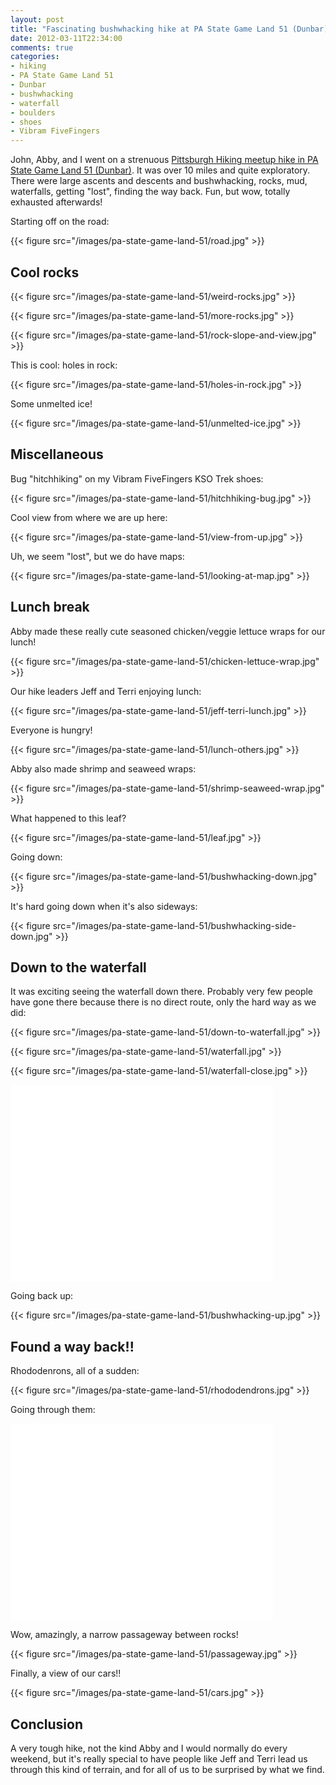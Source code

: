 ```yaml
---
layout: post
title: "Fascinating bushwhacking hike at PA State Game Land 51 (Dunbar)"
date: 2012-03-11T22:34:00
comments: true
categories:
- hiking
- PA State Game Land 51
- Dunbar
- bushwhacking
- waterfall
- boulders
- shoes
- Vibram FiveFingers
---
```

John, Abby, and I went on a strenuous [Pittsburgh Hiking meetup hike in PA State Game Land 51 (Dunbar)](http://www.meetup.com/pittsburghhikers/events/55247792). It was over 10 miles and quite exploratory. There were large ascents and descents and bushwhacking, rocks, mud, waterfalls, getting "lost", finding the way back. Fun, but wow, totally exhausted afterwards!

Starting off on the road:

{{< figure src="/images/pa-state-game-land-51/road.jpg" >}}

## Cool rocks

{{< figure src="/images/pa-state-game-land-51/weird-rocks.jpg" >}}

{{< figure src="/images/pa-state-game-land-51/more-rocks.jpg" >}}

{{< figure src="/images/pa-state-game-land-51/rock-slope-and-view.jpg" >}}

This is cool: holes in rock:

{{< figure src="/images/pa-state-game-land-51/holes-in-rock.jpg" >}}

Some unmelted ice!

{{< figure src="/images/pa-state-game-land-51/unmelted-ice.jpg" >}}

## Miscellaneous

Bug "hitchhiking" on my Vibram FiveFingers KSO Trek shoes:

{{< figure src="/images/pa-state-game-land-51/hitchhiking-bug.jpg" >}}

Cool view from where we are up here:

{{< figure src="/images/pa-state-game-land-51/view-from-up.jpg" >}}

Uh, we seem "lost", but we do have maps:

{{< figure src="/images/pa-state-game-land-51/looking-at-map.jpg" >}}

## Lunch break

Abby made these really cute seasoned chicken/veggie lettuce wraps for our lunch!

{{< figure src="/images/pa-state-game-land-51/chicken-lettuce-wrap.jpg" >}}

Our hike leaders Jeff and Terri enjoying lunch:

{{< figure src="/images/pa-state-game-land-51/jeff-terri-lunch.jpg" >}}

Everyone is hungry!

{{< figure src="/images/pa-state-game-land-51/lunch-others.jpg" >}}

Abby also made shrimp and seaweed wraps:

{{< figure src="/images/pa-state-game-land-51/shrimp-seaweed-wrap.jpg" >}}

What happened to this leaf?

{{< figure src="/images/pa-state-game-land-51/leaf.jpg" >}}

Going down:

{{< figure src="/images/pa-state-game-land-51/bushwhacking-down.jpg" >}}

It's hard going down when it's also sideways:

{{< figure src="/images/pa-state-game-land-51/bushwhacking-side-down.jpg" >}}

## Down to the waterfall

It was exciting seeing the waterfall down there. Probably very few people have gone there because there is no direct route, only the hard way as we did:

{{< figure src="/images/pa-state-game-land-51/down-to-waterfall.jpg" >}}

{{< figure src="/images/pa-state-game-land-51/waterfall.jpg" >}}

{{< figure src="/images/pa-state-game-land-51/waterfall-close.jpg" >}}

<iframe width="420" height="315" src="//www.youtube.com/embed/SFILv9C8k48" frameborder="0" allowfullscreen></iframe>

Going back up:

{{< figure src="/images/pa-state-game-land-51/bushwhacking-up.jpg" >}}

## Found a way back!!

Rhododenrons, all of a sudden:

{{< figure src="/images/pa-state-game-land-51/rhododendrons.jpg" >}}

Going through them:

<iframe width="420" height="315" src="//www.youtube.com/embed/I6XiJegg2KQ" frameborder="0" allowfullscreen></iframe>

Wow, amazingly, a narrow passageway between rocks!

{{< figure src="/images/pa-state-game-land-51/passageway.jpg" >}}

Finally, a view of our cars!!

{{< figure src="/images/pa-state-game-land-51/cars.jpg" >}}

## Conclusion

A very tough hike, not the kind Abby and I would normally do every weekend, but it's really special to have people like Jeff and Terri lead us through this kind of terrain, and for all of us to be surprised by what we find.
